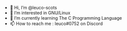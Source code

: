 - 👋 Hi, I’m @leuco-scots
- 👀 I’m interested in GNU/Linux
- 🌱 I’m currently learning The C Programming Language
- 📫 How to reach me : leuco#0752 on Discord

<!---
leuco-scots/leuco-scots is a ✨ special ✨ repository because its `README.md` (this file) appears on your GitHub profile.
You can click the Preview link to take a look at your changes.
--->
